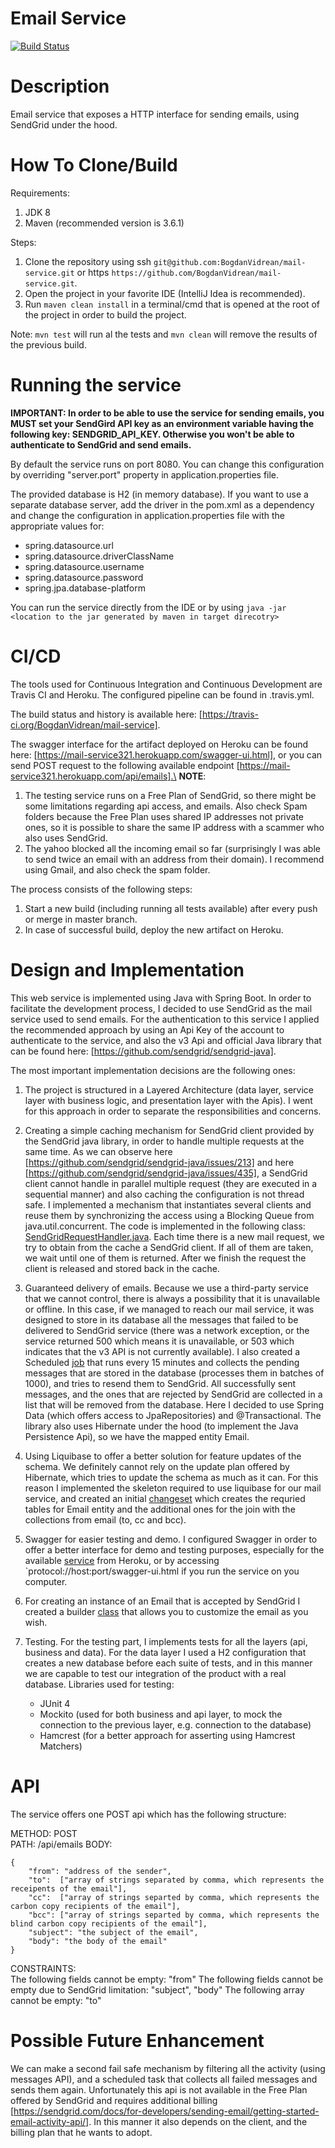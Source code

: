 # Email Service
[![Build Status](https://travis-ci.org/BogdanVidrean/mail-service.svg?branch=master)](https://travis-ci.org/BogdanVidrean/mail-service)


# Description
Email service that exposes a HTTP interface for sending emails, using SendGrid under the hood.

# How To Clone/Build
Requirements:
1. JDK 8
2. Maven (recommended version is 3.6.1)

Steps:
1. Clone the repository using ssh `git@github.com:BogdanVidrean/mail-service.git` or https 
`https://github.com/BogdanVidrean/mail-service.git`.
2. Open the project in your favorite IDE (IntelliJ Idea is recommended).
3. Run `maven clean install` in a terminal/cmd that is opened at the root of the project in order to
build the project.

Note: `mvn test` will run al the tests and `mvn clean` will remove the results of the previous build.
# Running the service
**IMPORTANT: In order to be able to use the service for sending emails, you MUST set 
your SendGird API key as an environment variable having the following key: SENDGRID_API_KEY.
Otherwise you won't be able to authenticate to SendGrid and send emails.**

By default the service runs on port 8080. You can change this configuration by overriding
"server.port" property in application.properties file. 

The provided database is H2 (in memory database). If you want to use a separate database server,
add the driver in the pom.xml as a dependency and change the configuration in application.properties file with the appropriate values for: 
- spring.datasource.url
- spring.datasource.driverClassName
- spring.datasource.username
- spring.datasource.password
- spring.jpa.database-platform

You can run the service directly from the IDE or by using `java -jar <location to the jar generated by maven in target direcotry>`

# CI/CD

The tools used for Continuous Integration and Continuous Development are Travis CI and Heroku.
The configured pipeline can be found in .travis.yml.

The build status and history is available here: [https://travis-ci.org/BogdanVidrean/mail-service].

The swagger interface for the artifact deployed on Heroku can be found here: [https://mail-service321.herokuapp.com/swagger-ui.html], or you can send POST request to the following available endpoint [https://mail-service321.herokuapp.com/api/emails].\
**NOTE**: 

1) The testing service runs on a Free Plan of SendGrid, so there might be some limitations regarding api access,
and emails. Also check Spam folders because the Free Plan uses shared IP addresses not private ones, so it is
possible to share the same IP address with a scammer who also uses SendGrid.
2) The yahoo blocked all the incoming email so far (surprisingly I was able to send twice an email with an address
from their domain). I recommend using Gmail, and also check the spam folder. 

The process consists of the following steps:
1. Start a new build (including running all tests available) after every push or merge in master branch.
2. In case of successful build, deploy the new artifact on Heroku.


# Design and Implementation

This web service is implemented using Java with Spring Boot. In order to facilitate the development process,
I decided to use SendGrid as the mail service used to send emails. For the authentication to this service
I applied the recommended approach by using an Api Key of the account to authenticate to the service, and also
the v3 Api and official Java library that can be found here: [https://github.com/sendgrid/sendgrid-java].

The most important implementation decisions are the following ones:
1) The project is structured in a Layered Architecture (data layer, service layer with business logic,
   and presentation layer with the Apis). I went for this approach in order to separate the responsibilities and concerns.

2) Creating a simple caching mechanism for SendGrid client provided by the SendGrid java library,
in order to handle multiple requests at the same time. As we can observe here [https://github.com/sendgrid/sendgrid-java/issues/213] and
here [https://github.com/sendgrid/sendgrid-java/issues/435],
a SendGrid client cannot handle in parallel multiple request (they are executed in a sequential manner) and
also caching the configuration is not thread safe.
I implemented a mechanism that instantiates several clients and reuse them by synchronizing the access
using a Blocking Queue from java.util.concurrent. The code is implemented in the following class: [SendGridRequestHandler.java](./src/main/java/com/socialnetwork/mailservice/utils/sendgrid/SendGridRequestHandler.java).
Each time there is a new mail request, we try to obtain from the cache a SendGrid client. If all of them
are taken, we wait until one of them is returned. After we finish the request the client is
released and stored back in the cache.

3) Guaranteed delivery of emails. Because we use a third-party service that we cannot control,
there is always a possibility that it is unavailable or offline. In this case, if we managed to reach
our mail service, it was designed to store in its database all the messages that failed to be delivered to
SendGrid service (there was a network exception, or the service returned 500 which means it is unavailable,
or 503 which indicates that the v3 API is not currently available). I also created a Scheduled
[job](src/main/java/com/socialnetwork/mailservice/utils/schedulers/FailedEmailsRetryTask.java)
 that runs every 15 minutes and collects the pending messages that are stored in the database (processes
them in batches of 1000), and tries to resend them to SendGrid. All successfully sent messages, and the ones
that are rejected by SendGrid are collected in a list that will be removed from the database.
Here I decided to use Spring Data (which offers access to JpaRepositories) and @Transactional.
The library also uses Hibernate under the hood (to implement the Java Persistence Api), so we have
the mapped entity Email.

4) Using Liquibase to offer a better solution for feature updates of the schema. We definitely cannot rely
on the update plan offered by Hibernate, which tries to update the schema as much as it can. For this
reason I implemented the skeleton required to use liquibase for our mail service, and created an initial [changeset](src/main/resources/db/changelogs/db.changes.xml) which
creates the requried tables for Email entity and the additional ones for the join with the collections from email
(to, cc and bcc).

5) Swagger for easier testing and demo. I configured Swagger in order to offer a better interface for demo and testing
purposes, especially for the available [service](https://mail-service321.herokuapp.com/swagger-ui.html) from Heroku,
or by accessing `protocol://host:port/swagger-ui.html if you run the service on you computer.

6) For creating an instance of an Email that is accepted by SendGrid I created a
builder [class](src/main/java/com/socialnetwork/mailservice/utils/sendgrid/SendGridEmailBuilder.java) that allows you to customize the email as you wish.

7) Testing. For the testing part, I implements tests for all the layers (api, business and data). For the data
layer I used a H2 configuration that creates a new database before each suite of tests, and in this manner
we are capable to test our integration of the product with a real database.
    Libraries used for testing:
    - JUnit 4
    - Mockito (used for both business and api layer, to mock the connection to the previous layer, e.g. connection
    to the database)
    - Hamcrest (for a better approach for asserting using Hamcrest Matchers)
    
# API

The service offers one POST api which has the following structure:
   
METHOD: POST\
PATH: /api/emails
BODY:

    {
        "from": "address of the sender",
        "to":  ["array of strings separated by comma, which represents the receipents of the email"],
        "cc":  ["array of strings separted by comma, which represents the carbon copy recipients of the email"],
        "bcc": ["array of strings separted by comma, which represents the blind carbon copy recipients of the email"],
        "subject": "the subject of the email",
        "body": "the body of the email"
    }
CONSTRAINTS: \
The following fields cannot be empty: "from"
The following fields cannot be empty due to SendGrid limitation: "subject", "body"
The following array cannot be empty: "to"
    
# Possible Future Enhancement

We can make a second fail safe mechanism by filtering all the activity
(using messages API), and a scheduled task that collects all failed messages and sends them
again. Unfortunately this api is not available in the Free Plan offered by SendGrid and
requires additional billing [https://sendgrid.com/docs/for-developers/sending-email/getting-started-email-activity-api/].
In this manner it also depends on the client, and the billing plan that he wants to adopt. 